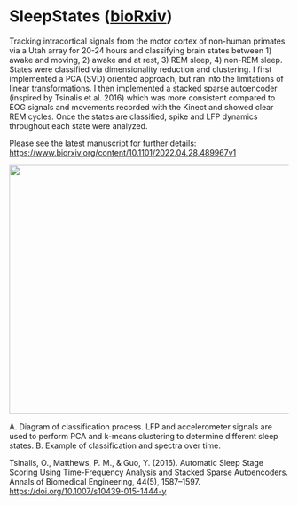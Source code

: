 # SleepStates ([bioRxiv](https://www.biorxiv.org/content/10.1101/2022.04.28.489967v1))

Tracking intracortical signals from the motor cortex of non-human primates via a Utah array for 20-24 hours and classifying brain states between 1) awake and moving, 2) awake and at rest, 3) REM sleep, 4) non-REM sleep. States were classified via dimensionality reduction and clustering. I first implemented a PCA (SVD) oriented approach, but ran into the limitations of linear transformations. I then implemented a stacked sparse autoencoder (inspired by Tsinalis et al. 2016) which was more consistent compared to EOG signals and movements recorded with the Kinect and showed clear REM cycles. Once the states are classified, spike and LFP dynamics throughout each state were analyzed.  

Please see the latest manuscript for further details: https://www.biorxiv.org/content/10.1101/2022.04.28.489967v1

<p align="center">
  <img width="651.78" height="447.63" src="https://github.com/richyyun/SleepStates/blob/main/ClassificationFigure.png">
</p>

A. Diagram of classification process. LFP and accelerometer signals are used to perform PCA and k-means clustering to determine different sleep states. B. Example of classification and spectra over time.

Tsinalis, O., Matthews, P. M., & Guo, Y. (2016). Automatic Sleep Stage Scoring Using Time-Frequency Analysis and Stacked Sparse Autoencoders. Annals of Biomedical Engineering, 44(5), 1587–1597. https://doi.org/10.1007/s10439-015-1444-y
